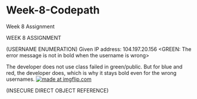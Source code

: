 # Week-8-Codepath
Week 8 Assignment

WEEK 8 ASSIGNMENT

(USERNAME ENUMERATION)
Given IP address: 104.197.20.156
<GREEN: The error message is not in bold when the username is wrong>

The developer does not use class failed in green/public. But for blue and red, the developer does,
which is why it stays bold even for the wrong usernames.
<a href="https://imgflip.com/gif/1y90k7"><img src="https://i.imgflip.com/1y90k7.gif" title="made at imgflip.com"/></a>

(INSECURE DIRECT OBJECT REFERENCE)


